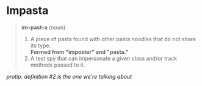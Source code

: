 Impasta
=======

>    **im-past-a** (noun)
>    1. A piece of pasta found with other pasta noodles that do not share its type.  
>    **Formed from "imposter" and "pasta."**
>    2. A test spy that can impersonate a given class and/or track methods passed to it.  

*protip: definition #2 is the one we're talking about*

